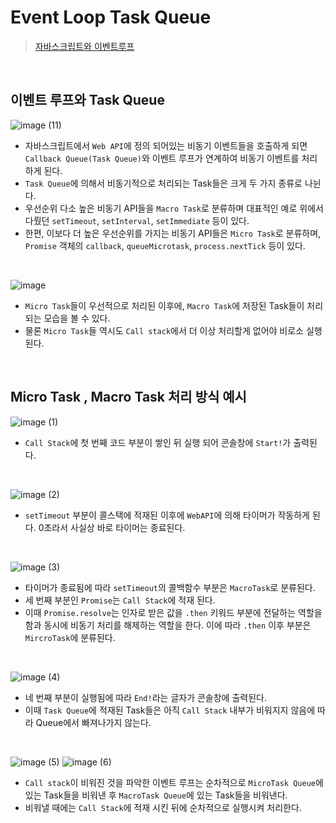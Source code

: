 # Event Loop Task Queue
> [자바스크립트와 이벤트루프](https://velog.io/@seungchan__y/%EC%9E%90%EB%B0%94%EC%8A%A4%ED%81%AC%EB%A6%BD%ED%8A%B8%EC%99%80-%EC%9D%B4%EB%B2%A4%ED%8A%B8%EB%A3%A8%ED%94%84#%EF%B8%8F-%EC%9D%B4%EB%B2%A4%ED%8A%B8-%EB%A3%A8%ED%94%84%EC%99%80-task-queue)

<br/>

## 이벤트 루프와 Task Queue
![image (11)](https://github.com/heereal/Frontend_Dev_Articles/assets/117061017/d82d85b0-f361-42a3-bfa0-e6101cecd84a)

- 자바스크립트에서 `Web API`에 정의 되어있는 비동기 이벤트들을 호출하게 되면 `Callback Queue(Task Queue)`와 이벤트 루프가 연계하여 비동기 이벤트를 처리하게 된다.
- `Task Queue`에 의해서 비동기적으로 처리되는 Task들은 크게 두 가지 종류로 나뉜다.
- 우선순위 다소 높은 비동기 API들을 `Macro Task`로 분류하며 대표적인 예로 위에서 다뤘던 `setTimeout`, `setInterval`, `setImmediate` 등이 있다.
- 한편, 이보다 더 높은 우선순위를 가지는 비동기 API들은 `Micro Task`로 분류하며, `Promise` 객체의 `callback`, `queueMicrotask`, `process.nextTick` 등이 있다.

<br/>

![image](https://github.com/heereal/Frontend_Dev_Articles/assets/117061017/1a6e3c23-2810-4522-b3d6-5f907e19782a)
- `Micro Task`들이 우선적으로 처리된 이후에, `Macro Task`에 저장된 Task들이 처리되는 모습을 볼 수 있다.
- 물론 `Micro Task`들 역시도 `Call stack`에서 더 이상 처리할게 없어야 비로소 실행된다.

<br/>

## Micro Task , Macro Task 처리 방식 예시
![image (1)](https://github.com/heereal/Frontend_Dev_Articles/assets/117061017/1d26e4ed-9e49-47f6-84a5-92757d21f5d4)
- `Call Stack`에 첫 번째 코드 부분이 쌓인 뒤 실행 되어 콘솔창에 `Start!`가 출력된다.

<br/>

![image (2)](https://github.com/heereal/Frontend_Dev_Articles/assets/117061017/5a20df53-5936-479e-aee7-f8fa475c634b)
- `setTimeout` 부분이 콜스택에 적재된 이후에 `WebAPI`에 의해 타이머가 작동하게 된다. 0초라서 사실상 바로 타이머는 종료된다.

<br/>

![image (3)](https://github.com/heereal/Frontend_Dev_Articles/assets/117061017/76c5872c-edcd-4b39-bb17-d0f75d74af60)
- 타이머가 종료됨에 따라 `setTimeout`의 콜백함수 부분은 `MacroTask`로 분류된다.
- 세 번째 부분인 `Promise`는 `Call Stack`에 적재 된다.
- 이때 `Promise.resolve`는 인자로 받은 값을 `.then` 키워드 부분에 전달하는 역할을 함과 동시에 비동기 처리를 해제하는 역할을 한다. 이에 따라 `.then` 이후 부분은 `MircroTask`에 분류된다.

<br/>

![image (4)](https://github.com/heereal/Frontend_Dev_Articles/assets/117061017/5ac35a24-7d65-469f-9b01-a226937b7313)
- 네 번째 부분이 실행됨에 따라 `End!`라는 글자가 콘솔창에 출력된다.
- 이때 `Task Queue`에 적재된 Task들은 아직 `Call Stack` 내부가 비워지지 않음에 따라 Queue에서 빠져나가지 않는다.

<br/>

![image (5)](https://github.com/heereal/Frontend_Dev_Articles/assets/117061017/328fff21-94ba-4d39-8dd1-84cd7b0c290b)
![image (6)](https://github.com/heereal/Frontend_Dev_Articles/assets/117061017/25c679e3-161f-40b0-b6a6-62e54149ec65)
- `Call stack`이 비워진 것을 파악한 이벤트 루프는 순차적으로 `MicroTask Queue`에 있는 Task들을 비워낸 후 `MacroTask Queue`에 있는 Task들을 비워낸다.
- 비워낼 때에는 `Call Stack`에 적재 시킨 뒤에 순차적으로 실행시켜 처리한다.


